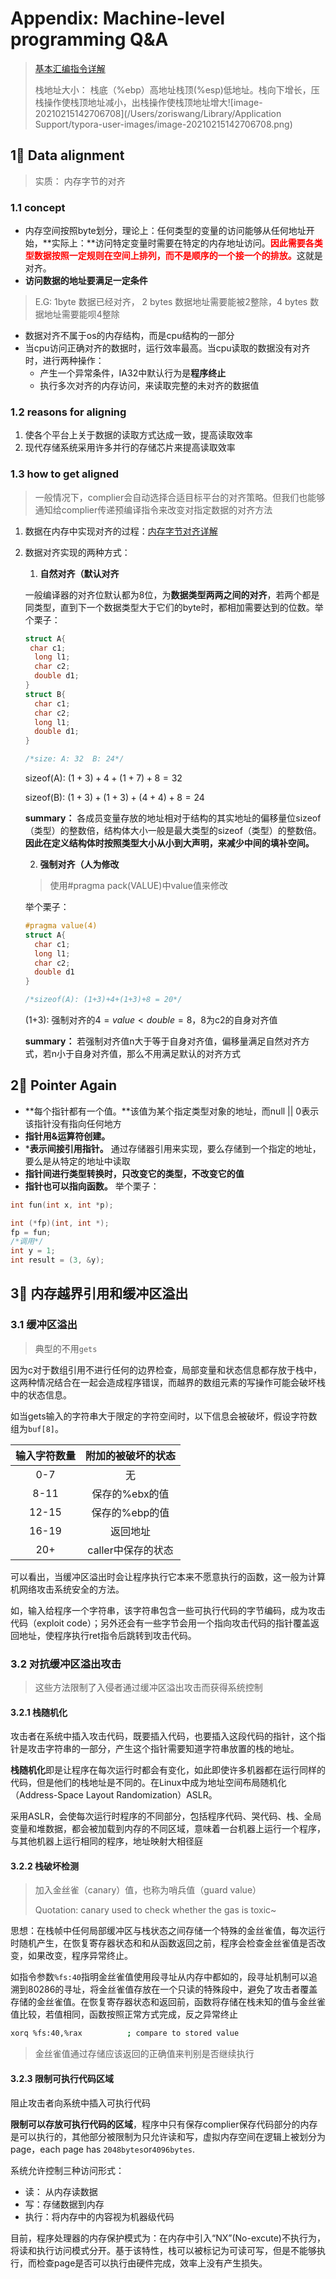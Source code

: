 # Appendix: Machine-level programming Q&A

> [基本汇编指令详解](http://blog.luoyuanhang.com/2015/07/07/%E5%87%A0%E7%A7%8D%E5%9F%BA%E6%9C%AC%E6%B1%87%E7%BC%96%E6%8C%87%E4%BB%A4%E8%AF%A6%E8%A7%A3/)
>
> 栈地址大小： 栈底（%ebp）高地址栈顶(%esp)低地址。栈向下增长，压栈操作使栈顶地址减小，出栈操作使栈顶地址增大![image-20210215142706708](/Users/zoriswang/Library/Application Support/typora-user-images/image-20210215142706708.png)

## 1⃣️ Data alignment

> 实质： 内存字节的对齐

### 1.1 concept

- 内存空间按照byte划分，理论上：任何类型的变量的访问能够从任何地址开始，**实际上：**访问特定变量时需要在特定的内存地址访问。<font color=red>**因此需要各类型数据按照一定规则在空间上排列，而不是顺序的一个接一个的排放。**</font>这就是对齐。
- **访问数据的地址要满足一定条件**

> E.G: 1byte 数据已经对齐， 2 bytes 数据地址需要能被2整除，4 bytes 数据地址需要能呗4整除

- 数据对齐不属于os的内存结构，而是cpu结构的一部分
- 当cpu访问正确对齐的数据时，运行效率最高。当cpu读取的数据没有对齐时，进行两种操作：
  - 产生一个异常条件，IA32中默认行为是**程序终止**
  - 执行多次对齐的内存访问，来读取完整的未对齐的数据值

### 1.2 reasons for aligning

1. 使各个平台上关于数据的读取方式达成一致，提高读取效率
2. 现代存储系统采用许多并行的存储芯片来提高读取效率

### 1.3 how to get aligned

> 一般情况下，complier会自动选择合适目标平台的对齐策略。但我们也能够通知给complier传递预编译指令来改变对指定数据的对齐方法

1. 数据在内存中实现对齐的过程：[内存字节对齐详解](https://blog.csdn.net/arethe/article/details/2548867)

2. 数据对齐实现的两种方式：

   1. **自然对齐（默认对齐**

   一般编译器的对齐位默认都为8位，为**数据类型两两之间的对齐**，若两个都是同类型，直到下一个数据类型大于它们的byte时，都相加需要达到的位数。举个栗子：

   ```c
   struct A{
   	char c1;
     long l1;
     char c2;
     double d1;
   }
   struct B{
     char c1;
     char c2;
     long l1;
     double d1;
   }
   
   /*size: A: 32  B: 24*/
   ```

   sizeof(A): $(1+3)+4+(1+7)+8 = 32$

   sizeof(B): $(1+3)+(1+3)+(4+4)+8 = 24$

   **summary：** 各成员变量存放的地址相对于结构的其实地址的偏移量位sizeof（类型）的整数倍，结构体大小一般是最大类型的sizeof（类型）的整数倍。**因此在定义结构体时按照类型大小从小到大声明，来减少中间的填补空间。**

   2. **强制对齐（人为修改**

   > 使用#pragma pack(VALUE)中value值来修改

   举个栗子：

   ```c
   #pragma value(4)
   struct A{
     char c1;
     long l1;
     char c2;
     double d1
   }
   
   /*sizeof(A): (1+3)+4+(1+3)+8 = 20*/
   ```

   (1+3): 强制对齐的$4 = value < double = 8$，8为c2的自身对齐值

   **summary：** 若强制对齐值n大于等于自身对齐值，偏移量满足自然对齐方式，若n小于自身对齐值，那么不用满足默认的对齐方式 

## 2⃣️ Pointer Again

- **每个指针都有一个值。**该值为某个指定类型对象的地址，而null || 0表示该指针没有指向任何地方
- **指针用&运算符创建。** 
- ***表示间接引用指针。** 通过存储器引用来实现，要么存储到一个指定的地址，要么是从特定的地址中读取
- **指针间进行类型转换时，只改变它的类型，不改变它的值**
- **指针也可以指向函数。** 举个栗子：

```c
int fun(int x, int *p);

int (*fp)(int, int *);
fp = fun;
/*调用*/
int y = 1;
int result = (3, &y);
```

## 3⃣️ 内存越界引用和缓冲区溢出

### 3.1 缓冲区溢出

> 典型的不用`gets`

因为c对于数组引用不进行任何的边界检查，局部变量和状态信息都存放于栈中，这两种情况结合在一起会造成程序错误，而越界的数组元素的写操作可能会破坏栈中的状态信息。

如当gets输入的字符串大于限定的字符空间时，以下信息会被破坏，假设字符数组为`buf[8]`。

| 输入字符数量 | 附加的被破坏的状态 |
| :----------: | :----------------: |
|     0-7      |         无         |
|     8-11     |   保存的%ebx的值   |
|    12-15     |   保存的%ebp的值   |
|    16-19     |      返回地址      |
|     20+      | caller中保存的状态 |

可以看出，当缓冲区溢出时会让程序执行它本来不愿意执行的函数，这一般为计算机网络攻击系统安全的方法。

如，输入给程序一个字符串，该字符串包含一些可执行代码的字节编码，成为攻击代码（exploit code）；另外还会有一些字节会用一个指向攻击代码的指针覆盖返回地址，使程序执行ret指令后跳转到攻击代码。

### 3.2 对抗缓冲区溢出攻击

> 这些方法限制了入侵者通过缓冲区溢出攻击而获得系统控制

#### 3.2.1 栈随机化

攻击者在系统中插入攻击代码，既要插入代码，也要插入这段代码的指针，这个指针是攻击字符串的一部分，产生这个指针需要知道字符串放置的栈的地址。

**栈随机化**即是让程序在每次运行时都会有变化，如此即使许多机器都在运行同样的代码，但是他们的栈地址是不同的。在Linux中成为地址空间布局随机化（Address-Space Layout Randomization）ASLR。

采用ASLR，会使每次运行时程序的不同部分，包括程序代码、哭代码、栈、全局变量和堆数据，都会被加载到内存的不同区域，意味着一台机器上运行一个程序，与其他机器上运行相同的程序，地址映射大相径庭

#### 3.2.2 栈破坏检测

> 加入金丝雀（canary）值，也称为哨兵值（guard value）
>
> Quotation: canary used to check whether the gas is toxic~

思想：在栈帧中任何局部缓冲区与栈状态之间存储一个特殊的金丝雀值，每次运行时随机产生，在恢复寄存器状态和和从函数返回之前，程序会检查金丝雀值是否改变，如果改变，程序异常终止。

如指令参数`%fs:40`指明金丝雀值使用段寻址从内存中都如的，段寻址机制可以追溯到80286的寻址，将金丝雀值存放在一个只读的特殊段中，避免了攻击者覆盖存储的金丝雀值。在恢复寄存器状态和返回前，函数将存储在栈未知的值与金丝雀值比较，若值相同，函数按照正常方式完成，反之异常终止

```bash
xorq %fs:40,%rax          ; compare to stored value
```

> 金丝雀值通过存储应该返回的正确值来判别是否继续执行

#### 3.2.3 限制可执行代码区域

阻止攻击者向系统中插入可执行代码

**限制可以存放可执行代码的区域**，程序中只有保存complier保存代码部分的内存是可以执行的，其他部分被限制为只允许读和写，虚拟内存空间在逻辑上被划分为page，each page has `2048bytes`or`4096bytes`.

系统允许控制三种访问形式：

- 读： 从内存读数据
- 写：存储数据到内存
- 执行：将内存中的内容视为机器级代码

目前，程序处理器的内存保护模式为：在内存中引入“NX”(No-excute)不执行为，将读和执行访问模式分开。基于该特性，栈可以被标记为可读可写，但是不能够执行，而检查page是否可以执行由硬件完成，效率上没有产生损失。

